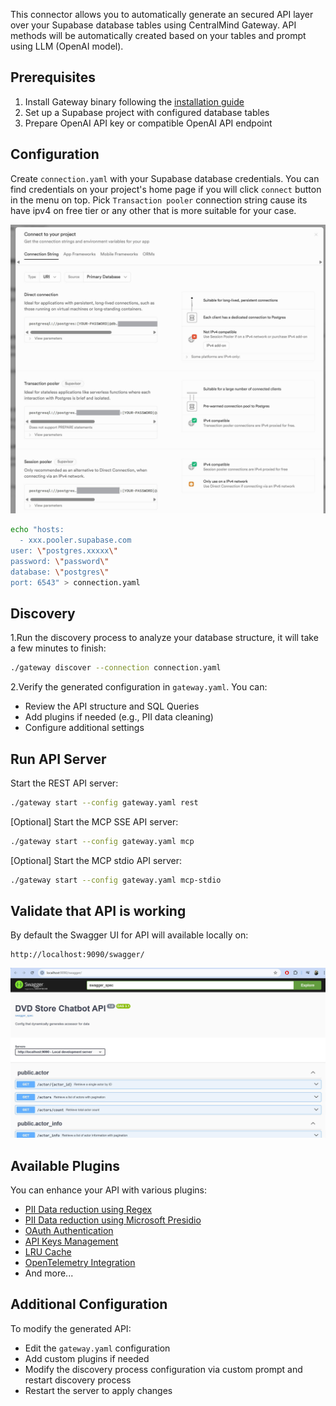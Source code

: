 This connector allows you to automatically generate an secured API layer over your Supabase database tables using CentralMind Gateway. API methods will be automatically created based on your tables and prompt using LLM (OpenAI model).

## Prerequisites

1. Install Gateway binary following the [installation guide](https://docs.centralmind.ai/getting-started/installation)
2. Set up a Supabase project with configured database tables
3. Prepare OpenAI API key or compatible OpenAI API endpoint

## Configuration

Create `connection.yaml` with your Supabase database credentials. You can find credentials on your project's home page if you will click `connect` button in the menu on top. Pick `Transaction pooler` connection string cause its have ipv4 on free tier or any other that is more suitable for your case.

![img](/../../assets/supabase-connection.jpg)

```bash
echo "hosts:
  - xxx.pooler.supabase.com
user: \"postgres.xxxxx\"
password: \"password\"
database: \"postgres\"
port: 6543" > connection.yaml
```

## Discovery

1.Run the discovery process to analyze your database structure, it will take a few minutes to finish:

```bash
./gateway discover --connection connection.yaml
```

2.Verify the generated configuration in `gateway.yaml`. You can:
   - Review the API structure and SQL Queries
   - Add plugins if needed (e.g., PII data cleaning)
   - Configure additional settings

## Run API Server

Start the REST API server:

```bash
./gateway start --config gateway.yaml rest
```



[Optional] Start the MCP SSE API server:

```bash
./gateway start --config gateway.yaml mcp
```

[Optional] Start the MCP stdio API server:

```bash
./gateway start --config gateway.yaml mcp-stdio
```

## Validate that API is working
By default the Swagger UI for API will available locally on:

```
http://localhost:9090/swagger/
```

![img](/../../assets/supabase-swagger.jpg)

## Available Plugins

You can enhance your API with various plugins:
- <a href="../../plugins/pii_remover/"> PII Data reduction using Regex </a>
- <a href="../../plugins/presidio_anonymizer/"> PII Data reduction using Microsoft Presidio</a>
- <a href="../../plugins/oauth/"> OAuth Authentication</a>
- <a href="../../plugins/api_keys/"> API Keys Management</a>
- <a href="../../plugins/lru_cache/"> LRU Cache</a>
- <a href="../../plugins/otel/"> OpenTelemetry Integration</a>
- And more...


## Additional Configuration

To modify the generated API:
- Edit the `gateway.yaml` configuration
- Add custom plugins if needed
- Modify the discovery process configuration via custom prompt and restart discovery process
- Restart the server to apply changes
